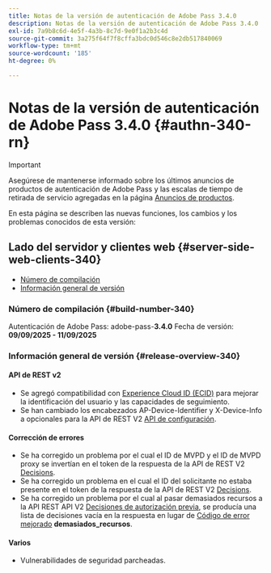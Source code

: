 ```yaml
---
title: Notas de la versión de autenticación de Adobe Pass 3.4.0
description: Notas de la versión de autenticación de Adobe Pass 3.4.0
exl-id: 7a9b8c6d-4e5f-4a3b-8c7d-9e0f1a2b3c4d
source-git-commit: 3a275f64f7f8cffa3bdc0d546c8e2db517840069
workflow-type: tm+mt
source-wordcount: '185'
ht-degree: 0%

---
```


# Notas de la versión de autenticación de Adobe Pass 3.4.0 {#authn-340-rn}

>[!IMPORTANT]
>
> Asegúrese de mantenerse informado sobre los últimos anuncios de productos de autenticación de Adobe Pass y las escalas de tiempo de retirada de servicio agregadas en la página [Anuncios de productos](/help/authentication/product-announcements.md).

En esta página se describen las nuevas funciones, los cambios y los problemas conocidos de esta versión:

## Lado del servidor y clientes web {#server-side-web-clients-340}

* [Número de compilación](#build-number-340)
* [Información general de versión](#release-overview-340)

### Número de compilación {#build-number-340}

Autenticación de Adobe Pass: adobe-pass-**3.4.0**
Fecha de versión: **09/09/2025 - 11/09/2025**

### Información general de versión {#release-overview-340}

#### API de REST v2

* Se agregó compatibilidad con [Experience Cloud ID (ECID)](/help/authentication/integration-guide-programmers/rest-apis/rest-api-v2/appendix/headers/rest-api-v2-appendix-headers-ap-visitor-identifier.md) para mejorar la identificación del usuario y las capacidades de seguimiento.
* Se han cambiado los encabezados AP-Device-Identifier y X-Device-Info a opcionales para la API de REST V2 [API de configuración](/help/authentication/integration-guide-programmers/rest-apis/rest-api-v2/apis/configuration-apis/rest-api-v2-configuration-apis-retrieve-configuration-for-specific-service-provider.md).

#### Corrección de errores

* Se ha corregido un problema por el cual el ID de MVPD y el ID de MVPD proxy se invertían en el token de la respuesta de la API de REST V2 [Decisions](/help/authentication/integration-guide-programmers/rest-apis/rest-api-v2/apis/decisions-apis/rest-api-v2-decisions-apis-retrieve-authorization-decisions-using-specific-mvpd.md).
* Se ha corregido un problema en el cual el ID del solicitante no estaba presente en el token de la respuesta de la API de REST V2 [Decisions](/help/authentication/integration-guide-programmers/rest-apis/rest-api-v2/apis/decisions-apis/rest-api-v2-decisions-apis-retrieve-authorization-decisions-using-specific-mvpd.md).
* Se ha corregido un problema por el cual al pasar demasiados recursos a la API REST API V2 [Decisiones de autorización previa](/help/authentication/integration-guide-programmers/rest-apis/rest-api-v2/apis/decisions-apis/rest-api-v2-decisions-apis-retrieve-preauthorization-decisions-using-specific-mvpd.md), se producía una lista de decisiones vacía en la respuesta en lugar de [Código de error mejorado](/help/authentication/integration-guide-programmers/features-standard/error-reporting/enhanced-error-codes.md) **demasiados_recursos**.

#### Varios

* Vulnerabilidades de seguridad parcheadas.